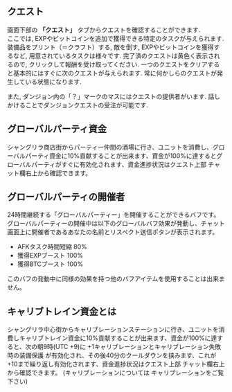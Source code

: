 ## クエスト
画面下部の **「クエスト」** タブからクエストを確認することができます.  
ここでは, EXPやビットコインを追加で獲得できる特定のタスクが与えられます. 装備品をプリント（＝クラフト）する, 敵を倒す, EXPやビットコインを獲得するなど, 用意されているタスクは様々です. 完了済のクエストは黄色く表示されるので, クリックして報酬を受け取ってください. 一つのクエストをクリアすると基本的にはすぐに次のクエストが与えられます. 常に何かしらのクエストが発生している状態になります. 

また, ダンジョン内の「？」マークのマスにはクエストの提供者がいます. 話しかけることでダンジョンクエストの受注が可能です.

## グローバルパーティ資金
シャングリラ商店街からパーティー仲間の酒場に行き、ユニットを消費し、グローバルパーティ資金に10%貢献することが出来ます、資金が100%に達するとグローバルパーティがすぐに有効化されます、資金進捗状況はクエスト上部 チャット欄右上から確認できます。

## グローバルパーティの開催者
24時間継続する「グローバルパーティー」を開催することができるバフです。 グローバルパーティーの開催中は以下のグローバルバフ効果が発動し、チャット画面上に開催者であるあなたの名前とリスペクト送信ボタンが表示されます。
- AFKタスク時間短縮 80%
- 獲得EXPブースト 100%
- 獲得BTCブースト 100%

このバフの発動中に同様の効果を持つ他のバフアイテムを使用することは出来ません。

## キャリブトレイン資金とは　
シャングリラ中心街からキャリブレーションステーションに行き、ユニットを消費しキャリブトレイン資金に10%貢献することが出来ます、資金が100%に達すると、次の朝9時(UTC +9)に +1キャリブレーションとキャリブレーション失敗時の装備保護 が有効化され、その後40分のクールダウンを挟みます、これが+10まで繰り返し有効化されます、資金進捗状況はクエスト上部 チャット欄右上から確認できます。
(キャリブレーションについては キャリブレーションをご覧下さい)
